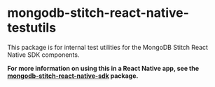 # mongodb-stitch-react-native-testutils

This package is for internal test utilities for the MongoDB Stitch React Native SDK components.

**For more information on using this in a React Native app, see the [mongodb-stitch-react-native-sdk](https://www.npmjs.com/package/mongodb-stitch-react-native-sdk) package.**
